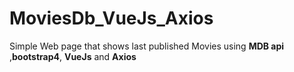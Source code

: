 # MoviesDb_VueJs_Axios

Simple Web page that shows last published Movies using **MDB api** ,**bootstrap4**, **VueJs** and **Axios** 
